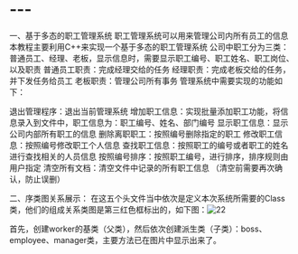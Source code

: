 # ---
一、基于多态的职工管理系统
职工管理系统可以用来管理公司内所有员工的信息 本教程主要利用C++来实现一个基于多态的职工管理系统  公司中职工分为三类：普通员工、经理、老板，显示信息时，需要显示职工编号、职工姓名、职工岗位、以及职责 普通员工职责：完成经理交给的任务 经理职责：完成老板交给的任务，并下发任务给员工 老板职责：管理公司所有事务
管理系统中需要实现的功能如下：

退出管理程序：退出当前管理系统
增加职工信息：实现批量添加职工功能，将信息录入到文件中，职工信息为：职工编号、姓名、部门编号
显示职工信息：显示公司内部所有职工的信息
删除离职职工：按照编号删除指定的职工
修改职工信息：按照编号修改职工个人信息
查找职工信息：按照职工的编号或者职工的姓名进行查找相关的人员信息
按照编号排序：按照职工编号，进行排序，排序规则由用户指定
清空所有文档：清空文件中记录的所有职工信息 （清空前需要再次确认，防止误删）

二、序类图关系展示：
在这五个头文件当中依次是定义本次系统所需要的Class类，他们的组成关系类图是第三红色框标出的，如下图：![22](https://github.com/xiaoluoxiaoluo/---/assets/111843053/f063d433-0a9c-4c15-a250-b66b72847eb2)


首先，创建worker的基类（父类），然后依次创建派生类（子类）：boss、employee、manager类，主要方法已在图片中显示出来了。
